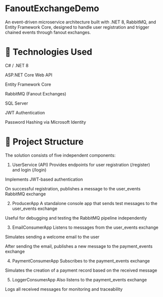 # FanoutExchangeDemo
An event-driven microservice architecture built with .NET 8, RabbitMQ, and Entity Framework Core, designed to handle user registration and trigger chained events through fanout exchanges.

# 🚀 Technologies Used

C# / .NET 8

ASP.NET Core Web API

Entity Framework Core

RabbitMQ (Fanout Exchanges)

SQL Server

JWT Authentication

Password Hashing via Microsoft Identity


# 🧱 Project Structure
The solution consists of five independent components:

1. UserService (API)
Provides endpoints for user registration (/register) and login (/login)

Implements JWT-based authentication

On successful registration, publishes a message to the user_events RabbitMQ exchange

2. ProducerApp
A standalone console app that sends test messages to the user_events exchange

Useful for debugging and testing the RabbitMQ pipeline independently

3. EmailConsumerApp
Listens to messages from the user_events exchange

Simulates sending a welcome email to the user

After sending the email, publishes a new message to the payment_events exchange

4. PaymentConsumerApp
Subscribes to the payment_events exchange

Simulates the creation of a payment record based on the received message

5. LoggerConsumerApp
Also listens to the payment_events exchange

Logs all received messages for monitoring and traceability